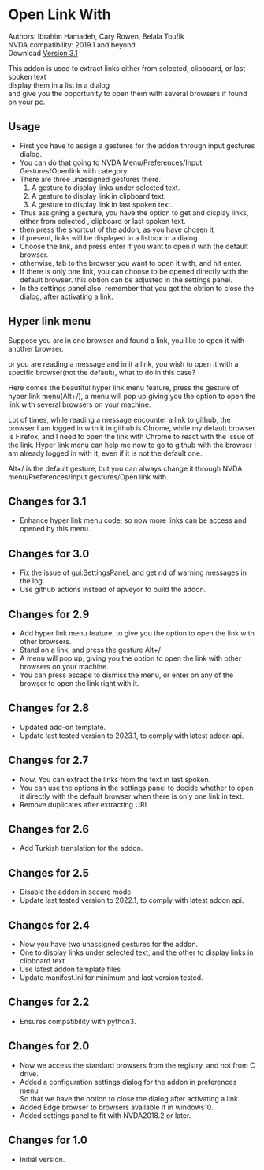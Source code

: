 # Open Link With #

Authors: Ibrahim Hamadeh, Cary Rowen, Belala Toufik  
NVDA compatibility: 2019.1 and beyond   
Download [Version 3.1][1]  

This addon is used to extract links either from selected, clipboard, or last spoken text  
display them in a list in a dialog  
and give you the opportunity to open them with several browsers if found on your pc.

## Usage

*	First you have to assign a gestures for the addon through input gestures dialog.  
*	You can do that going to NVDA Menu/Preferences/Input Gestures/Openlink with category.  
*	There are three unassigned gestures there.  
	1.	A gesture to display links under selected text.  
	2.	A gesture to display link in clipboard text.  
	3.	A gesture to display link in last spoken text.  
*	Thus assigning a gesture, you have the option to get and display links, either from selected , clipboard or last spoken text.  
*	then press the shortcut of the addon, as you have chosen it  
*	if present, links will be displayed in a listbox in a dialog  
*	Choose the link, and press enter if you want to open it with the default browser.  
*	otherwise, tab to the browser you want to open it with, and hit enter.  
*	If there is only one link, you can choose to be opened  directly with the default browser. this obtion can be adjusted in the settings panel.
*	In the settings panel also, remember that you got the obtion to close the dialog, after activating a link.  

## Hyper link menu

Suppose you are in one browser and found a link, you like to open it with another browser.

or you are reading a message and in it a link, you wish to open it with a specific browser(not the default), what to do in this case?

Here comes the beautiful hyper link menu feature, press the gesture of hyper link menu(Alt+/), a menu will pop up giving you the option to open the link with several browsers on your machine.

Lot of times, while reading a message encounter a link to github, the browser I am logged in with it in github is Chrome, while my default browser is Firefox, and I need to open the link with Chrome to react with the issue of the link. Hyper link menu can help me now to go to github with the browser I am already logged in with it, even if it is not the default one.

Alt+/ is the default gesture, but you can always change it through NVDA menu/Preferences/Input gestures/Open link with.

## Changes for 3.1 ##

*	Enhance hyper link menu code, so now more links can be access and opened by this menu.

## Changes for 3.0 ##

*	Fix the issue of gui.SettingsPanel, and get rid of warning messages in the log.
*	Use github actions instead of apveyor to build the addon.

## Changes for 2.9 ##

*	Add hyper link menu feature, to give you the option to open the link with other browsers.
*	Stand on a link, and press the gesture Alt+/
*	A menu will pop up, giving you the option to open the link with other browsers on your machine.
*	You can press escape to dismiss the menu, or enter on any of the browser to open the link right with it.

## Changes for 2.8 ##
*	Updated add-on template.
*	Update last tested version to 2023.1, to comply with latest addon api.

## Changes for 2.7 ##

*	Now, You can extract the links from the text in last spoken.
*	You can use the options in the settings panel to decide whether to open it directly with the default browser when there is only one link in text.
*	Remove duplicates after extracting URL

## Changes for 2.6 ##

*	Add Turkish translation for the addon.

## Changes for 2.5 ##

*	Disable the addon in secure mode
*	Update last tested version to 2022.1, to comply with latest addon api.

## Changes for 2.4 ##

*	Now you have two unassigned gestures for the addon.  
*	One to display links under selected text, and the other to display links in clipboard text.   
*	Use latest addon template files  
*	Update manifest.ini for minimum and last version tested.  

## Changes for 2.2 ##
*	Ensures compatibility with python3.  

## Changes for 2.0 ##

*	Now we access the standard browsers from the registry, and not from C drive.
*	Added a configuration settings dialog for the addon in preferences menu  
So that we have the obtion to close the dialog after activating a link.
*	Added Edge browser to browsers available if in windows10.
*	Added settings panel to  fit  with NVDA2018.2 or later.

## Changes for 1.0 ##

*	Initial version.

[1]: https://github.com/ibrahim-s/openLinkWith/releases/download/3.1/openLinkWith-3.1.nvda-addon
